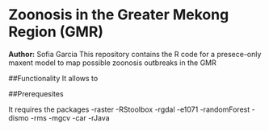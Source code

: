 # Zoonosis in the Greater Mekong Region (GMR)
**Author:** Sofia Garcia
This repository contains the R code for a presece-only maxent model to map possible zoonosis outbreaks in the GMR

##Functionality
It allows to 

##Prerequesites

It requires the packages
-raster
-RStoolbox
-rgdal
-e1071
-randomForest
-dismo
-rms
-mgcv
-car
-rJava
